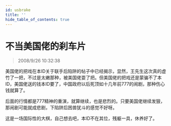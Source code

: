 ```yaml
---
id: usbrake 
title: ''
hide_table_of_contents: true
---
```


# 不当美国佬的刹车片

> 2008/9/26 10:32:38

<div style={{color: '#FF0000', fontWeight: '500', fontSize: '24px', lineHeight: '200%'}}>

美国佬的把戏在本ID关于联手后陷阱的帖子中已经揭示，显然，王先生这次真的虚竹了一把，不过是太嫩那种，被美国佬耍了把。但美国佬的把戏还是蒙骗不了本ID，美国佬送的钱本ID要了，中国政府以后死顶如十几年前777的闹剧，那种伤心钱就算了。

 

后面的行情都是777精神的重演，就算继续，也是悲烈的。只要美国佬继续发狠，那闹剧可能就成悲剧，下陷阱后困兽犹斗的感觉不好呀。

 

这是一场国际性的大棋，自己想去吧，本ID不在其位，残躯一具，休养好了。

</div>